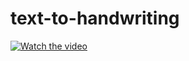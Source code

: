 # text-to-handwriting
[![Watch the video](https://user-images.githubusercontent.com/84318379/183570668-451f4846-33e6-4e2a-97d0-1a02be507c8e.png)](https://www.youtube.com/watch?v=OLlvMk4M6Nc)
